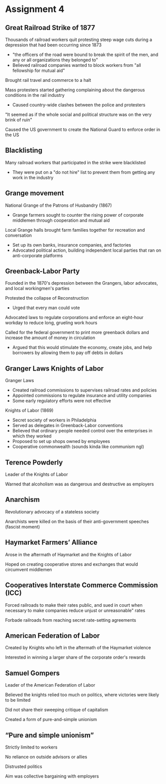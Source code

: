 # Assignment 4

## Great Railroad Strike of 1877

Thousands of railroad workers quit protesting steep wage cuts during a
depression that had been occurring since 1873
- "the officers of the road were bound to break the spirit of the men, and any
  or all organizations they belonged to"
- Believed railroad companies wanted to block workers from "all fellowship for
  mutual aid"

Brought rail travel and commerce to a halt

Mass protesters started gathering complaining about the dangerous conditions in
the rail industry
- Caused country-wide clashes between the police and protesters

"It seemed as if the whole social and political structure was on the very brink
of ruin"

Caused the US government to create the National Guard to enforce order in the
US

## Blacklisting

Many railroad workers that participated in the strike were blacklisted
- They were put on a "do not hire" list to prevent them from getting any work
  in the industry

## Grange movement

National Grange of the Patrons of Husbandry (1867)
- Grange farmers sought to counter the rising power of corporate middlemen
  through cooperation and mutual aid

Local Grange halls brought farm families together for recreation and
conversation
- Set up its own banks, insurance companies, and factories
- Advocated political action, building independent local parties that ran on
  anti-corporate platforms

## Greenback-Labor Party

Founded in the 1870's depression between the Grangers, labor advocates, and
local workingmen's parties

Protested the collapse of Reconstruction
- Urged that every man could vote

Advocated laws to regulate corporations and enforce an eight-hour workday to
reduce long, grueling work hours

Called for the federal government to print more greenback dollars and increase
the amount of money in circulation
- Argued that this would stimulate the economy, create jobs, and help
  borrowers by allowing them to pay off debts in dollars

## Granger Laws Knights of Labor

Granger Laws
- Created railroad commissions to supervises railroad rates and policies
- Appointed commissions to regulate insurance and utility companies
- Some early regulatory efforts were not effective

Knights of Labor (1869)
- Secret society of workers in Philadelphia
- Served as delegates in Greenback-Labor conventions
- Believed that ordinary people needed control over the enterprises in which
  they worked
- Proposed to set up shops owned by employees
- Cooperative commonwealth (sounds kinda like communism ngl)

## Terence Powderly

Leader of the Knights of Labor

Warned that alcoholism was as dangerous and destructive as employers

## Anarchism

Revolutionary advocacy of a stateless society

Anarchists were killed on the basis of their anti-government speeches (fascist
moment)

## Haymarket Farmers’ Alliance

Arose in the aftermath of Haymarket and the Knights of Labor

Hoped on creating cooperative stores and exchanges that would circumvent
middlemen

## Cooperatives Interstate Commerce Commission (ICC)

Forced railroads to make their rates public, and sued in court when necessary
to make companies reduce unjust or unreasonable" rates

Forbade railroads from reaching secret rate-setting agreements

## American Federation of Labor

Created by Knights who left in the aftermath of the Haymarket violence

Interested in winning a larger share of the corporate order's rewards

## Samuel Gompers

Leader of the American Federation of Labor

Believed the knights relied too much on politics, where victories were likely
to be limited

Did not share their sweeping critique of capitalism

Created a form of pure-and-simple unionism

## “Pure and simple unionism”

Strictly limited to workers

No reliance on outside advisors or allies

Distrusted politics

Aim was collective bargaining with employers
